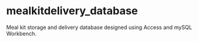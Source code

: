 # mealkitdelivery_database
Meal kit storage and delivery database designed using Access and mySQL Workbench. 
